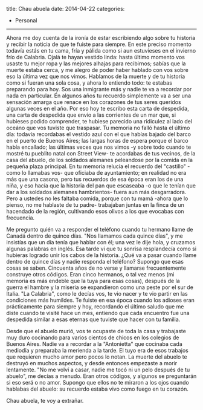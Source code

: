 ﻿title: Chau abuela
date: 2014-04-22
categories:
  - Personal
---
Ahora me doy cuenta de la ironía de estar escribiendo algo sobre tu historia y recibir la noticia de que te fuiste para siempre. En este preciso momento todavía estás en tu cama, fría y pálida como si aun estuvieses en el invierno frío de Calabria. Ojalá te hayan vestido linda: hasta último momento vos usaste tu mejor ropa y las mejores alhajas para recibirnos; sabías que la muerte estaba cerca, y me alegro de poder haber hablado con vos sobre eso la última vez que nos vimos. Hablamos de la muerte y de tu historia como si fueran una sola cosa, y ahora lo entiendo todo: te estabas preparando para hoy. Sos una inmigrante más y nadie te va a recordar por nada en particular. En algunos años tu recuerdo simplemente va a ser una sensación amarga que renace en los corazones de tus seres queridos algunas veces en el año. Por eso hoy te escribo esta carta de despedida, una carta de despedida que envío a las corrientes de un mar que, si hubieses podido comprender, te hubiese parecido una ridiculez al lado del oceáno que vos tuviste que traspasar. Tu memoria no falló hasta el último día: todavía recordabas el vestido azul con el que habías bajado del barco en el puerto de Buenos Aires; las largas horas de espera porque el barco había encallado; las últimas veces que nos vimos -y sobre todo cuando te mostré tu pueblito natal con Street View- te acordabas de tus vecinos, de la casa del abuelo, de los soldados alemanes peleandose por la comida en la pequeña plaza principal. En tu memoria relucía el recuerdo del "castillo" -como lo llamabas vos- que oficiaba de ayuntamiento; en realidad no era más que una casona, pero tus recuerdos de esa época eran los de una niña, y eso hacía que la historia del pan que escaseaba -o que le tenían que dar a los soldados alemanes hambrientos- fuera aun más desgarradora. Pero a ustedes no les faltaba comida, porque con tu mamá -ahora que lo pienso, no me hablaste de tu padre- trabajaban juntas en la finca de un hacendado de la región, cultivando esos olivos a los que evocabas con frecuencia.

<!-- more -->

Me pregunto quién va a responder el teléfono cuando tu hermano llame de Canadá dentro de quince días. "Nos llamamos cada quince días", y me insistías que un día tenía que hablar con él; una vez le dije hola, y cruzamos algunas palabras en inglés. Esa tarde vi que tu sonrisa resplandecía como si hubieras logrado unir los cabos de la historia. ¿Qué va a pasar cuando llame dentro de quince días y nadie responda el teléfono? Supongo que esas cosas se saben. Cincuenta años de no verse y llamarse frecuentemente construye otros códigos. Eran cinco hermanos, o tal vez menos (mi memoria es más endeble que la tuya para esas cosas), después de la guerra el hambre y la miseria se expandieron como una peste por el sur de Italia. "La Calabria", como le decías vos, te vio nacer y te vio partir en las condiciones más humildes. Te fuiste en esa época cuando los adioses eran prácticamente para siempre y hoy, recordando el último saludo que me diste cuando te visité hace un mes, entiendo que cada encuentro fue una despedida similar a esas eternas que tuviste que hacer con tu familia.

Desde que el abuelo murió, vos te ocupaste de toda la casa y trabajaste muy duro cocinando para varios cientos de chicos en los colegios de Buenos Aires. Nadie va a recordar a la "Antonietta" que cocinaba cada mediodía y preparaba la merienda a la tarde. El tuyo era de esos trabajos que requieren mucho amor pero pocos lo notan. La muerte del abuelo te destruyó en muchos aspectos, y desde entonces empezaste a morir lentamente. "No me volví a casar, nadie me tocó ni un pelo después de tu abuelo", me decías a menudo. Eran otros códigos, y algunos se preguntarán si eso será o no amor. Supongo que ellos no te miraron a los ojos cuando hablabas del abuelo: su recuerdo estaba vivo como fuego en tu corazón.

Chau abuela, te voy a extrañar.
